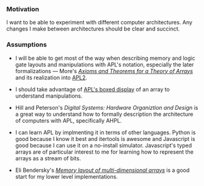 ### Motivation

I want to be able to experiment with different computer architectures. Any changes I make between architectures should be clear and succinct.

### Assumptions

-  I will be able to get most of the way when describing memory and logic gate layouts and manipulations with APL's notation, especially the later formalizations — More's [*Axioms and Theorems for a Theory of Arrays*](http://gifi.stat.ucla.edu/apl/literature/arrays/more_73.pdf) and its realization into [APL2](https://public.dhe.ibm.com/common/ssi/ecm/zs/en/zsb03142usen/systems-hardware-z-systems-zs-redbook-zsb03142usen-20180425.pdf).

- I should take advantage of [APL's boxed display](https://aplwiki.com/LearnMoreApl/Display) of an array to understand manipulations.

- Hill and Peterson's *Digital Systems: Hardware Organiztion and Design* is a great way to understand how to formally description the architecture of computers with APL, specifically AHPL.

- I can learn APL by implmenting it in terms of other languages. Python is good because I know it best and itertools is awesome and Javascript is good because I can use it on a no-install simulator. Javascript's typed arrays are of particular interest to me for learning how to represent the arrays as a stream of bits.

- Eli Bendersky's *[Memory layout of multi-dimensional arrays](https://eli.thegreenplace.net/2015/memory-layout-of-multi-dimensional-arrays/)* is a good start for my lower level implementations.




